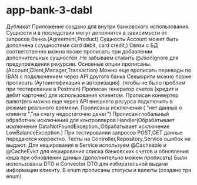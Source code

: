 # app-bank-3-dabl
Дубликат
Приложение создано для внутри банковского использования. Сущности и в последствии могут дополнятся в зависимости от запросов банка.(Agreement,Product)
Сущность Account может быть дополнена  ( сущностями card debit, card credit,)
Связи с БД соответственно можна позже прописать при добавлении дополнительных сущностей .Не забываем ставить  @JsonIgnore для предупреждения рекурсии.
Основные опции прописаны.(Account,Client,Manager,Transaction)
Можно еще прописать переводы по IBAN с подключением через API другого банка
Секьюрити можно позже прописать (Аутоинтефикация и авторизация) .(чтобы не было проблем при тестировании в Postman)
Прописан генератор счетов (кредит и дебит карточек) для использования клиентом.
Прописан конвертер валют(его можно еще через API внешнего ресурса подключить в режиме реального времени.
Прописаны исключения ( "нет данных о клиенте ","на счету недостаточно денег")
Прописан глобальный обработчик исключений для контроллеров Handler(Обрабатывает исключение DataNotFoundException.,Обрабатывает исключение LowBalanceException.)
При тестировании запросов POST,GET данные передаются корректно.
Тесты на Controller,Repository,Service ошибок не выдают.
Для кеширования в Service используем @Cacheable и @CacheEvict для кеширования списка банковских счетов и обновления кеша при обновлении данных.(дополнительно можем прописать)
Были использованы DTO и Convector DTO для избирательной выдачи информации клиенту.
В enum прописаны статусы и валюты.(создано три enum)
